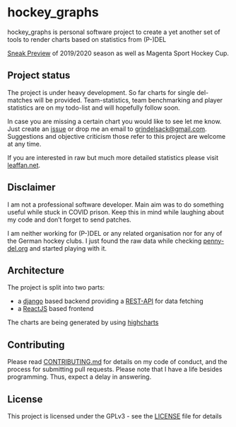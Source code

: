 # hockey_graphs

hockey_graphs is personal software project to create a yet another set of tools to render charts based on statistics from (P-)DEL

[Sneak Preview](https://hockeygraphs.dynamop.de/) of 2019/2020 season as well as Magenta Sport Hockey Cup.

## Project status

The project is under heavy development.  So far charts for single del-matches will be provided. Team-statistics, team benchmarking and player statistics are on my todo-list and will hopefully follow soon.

In case you are missing a certain chart you would like to see let me know. Just create an [issue](https://github.com/grindsa/hockey_graphs/issues/new) or drop me an email to <grindelsack@gmail.com>. Suggestions and objective criticism those refer to this project are welcome at any time.

If you are interested in raw but much more detailed statistics please visit [leaffan.net](https://www.leaffan.net/del/#!/home).

## Disclaimer

I am not a professional software developer. Main aim was to do something useful while stuck in COVID prison. Keep this in mind while laughing about my code and don’t forget to send patches.

I am neither working for (P-)DEL or any related organisation nor for any of the German hockey clubs. I just found the raw data while checking [penny-del.org](https://www.penny-del.org/) and started playing with it.

## Architecture

The project is split into two parts:
- a [django](https://www.djangoproject.com/) based backend providing a [REST-API](https://hockeygraphs.dynamop.de/api/v1/) for data fetching
- a [ReactJS](https://reactjs.org/) based frontend

The charts are being generated by using [highcharts](https://www.highcharts.com/)

## Contributing

Please read [CONTRIBUTING.md](CONTRIBUTING.md) for details on my code of
conduct, and the process for submitting pull requests.
Please note that I have a life besides programming. Thus, expect a delay
in answering.

## License

This project is licensed under the GPLv3 - see the [LICENSE](LICENSE) file for details
